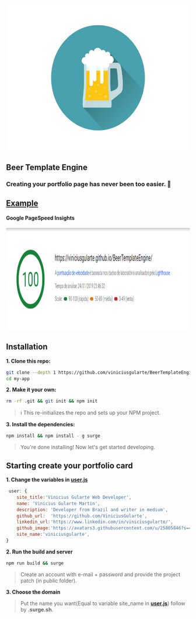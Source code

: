 <p align="center">
  <img witdth="400" height="400" src="beericon.png"/>
</p>

## Beer Template Engine

### Creating your portfolio page has never been too easier. :beers:

##  [Example]()

#### Google PageSpeed Insights
<p align="center">
  <img witdth="400" height="280" src="google.png"/>
</p>

## Installation

**1. Clone this repo:**

```sh
git clone --depth 1 https://github.com/viniciusgularte/BeerTemplateEngine  my-app
cd my-app
```


**2. Make it your own:**

```sh
rm -rf .git && git init && npm init
```

> :information_source: This re-initializes the repo and sets up your NPM project.


**3. Install the dependencies:**

```sh
npm install && npm install - g surge
```

> You're done installing! Now let's get started developing.

## Starting create your portfolio card

**1. Change the variables in [user.js](https://github.com/ViniciusGularte/BeerTemplateEngine/blob/master/user.js)**

```javascript
 user: {
    site_title:'Vinicius Gularte Web Developer',
    name: 'Vinicius Gularte Martin',
    description: 'Developer from Brazil and writer in medium',
    github_url:  'https://github.com/ViniciusGularte',
    linkedin_url:'https://www.linkedin.com/in/viniciusgularte/',
    github_image:'https://avatars3.githubusercontent.com/u/25805846?s=460&v=4',
    site_name:'viniciusgularte',
}
```
**2. Run the build and server**

```sh
npm run build && surge
```
> Create an account with e-mail + password and provide the project patch (in public folder).

**3. Choose the domain**

> Put the name you want(Equal to variable site_name in **[user.js](https://github.com/ViniciusGularte/BeerTemplateEngine/blob/master/user.js)**)  follow by **.surge.sh**.

